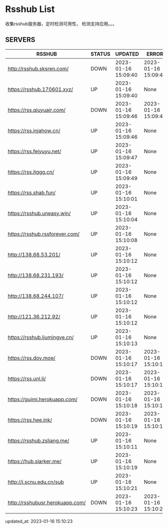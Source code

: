 # Rsshub List

收集rsshub服务器，定时检测可用性， 检测支持应用。。。


## SERVERS

|  RSSHUB   | STATUS  | UPDATED  | ERROR  | TWITTER |  
|  ----  | ----  | ----  | ----  | ---- |  
| http://rsshub.sksren.com/ | DOWN | 2023-01-16 15:09:40 | 2023-01-16 15:09:40 |  
| https://rsshub.170601.xyz/ | UP | 2023-01-16 15:09:40 | None |OK|  
| https://rss.qiuyuair.com/ | DOWN | 2023-01-16 15:09:46 | 2023-01-16 15:09:46 |  
| https://rss.injahow.cn/ | UP | 2023-01-16 15:09:46 | None ||  
| https://rss.feiyuyu.net/ | UP | 2023-01-16 15:09:47 | None |OK|  
| https://rss.itggg.cn/ | UP | 2023-01-16 15:09:49 | None ||  
| https://rss.shab.fun/ | UP | 2023-01-16 15:10:01 | None |OK|  
| https://rsshub.uneasy.win/ | UP | 2023-01-16 15:10:04 | None |OK|  
| https://rsshub.rssforever.com/ | UP | 2023-01-16 15:10:08 | None |OK|  
| http://138.68.53.201/ | UP | 2023-01-16 15:10:12 | None ||  
| http://138.68.231.193/ | UP | 2023-01-16 15:10:12 | None ||  
| http://138.68.244.107/ | UP | 2023-01-16 15:10:12 | None ||  
| http://121.36.212.92/ | UP | 2023-01-16 15:10:12 | None ||  
| https://rsshub.liumingye.cn/ | UP | 2023-01-16 15:10:13 | None |OK|  
| https://rss.dov.moe/ | DOWN | 2023-01-16 15:10:17 | 2023-01-16 15:10:17 |  
| https://rss.unl.li/ | DOWN | 2023-01-16 15:10:17 | 2023-01-16 15:10:17 |  
| https://guimi.herokuapp.com/ | DOWN | 2023-01-16 15:10:18 | 2023-01-16 15:10:18 |  
| https://rss.hee.ink/ | DOWN | 2023-01-16 15:10:19 | 2023-01-16 15:10:19 |  
| https://rsshub.zsliang.me/ | UP | 2023-01-16 15:10:11 | None |OK|  
| https://hub.slarker.me/ | UP | 2023-01-16 15:10:19 | None |OK|  
| http://i.scnu.edu.cn/sub | UP | 2023-01-16 15:10:21 | None ||  
| http://rsshubusr.herokuapp.com/ | DOWN | 2023-01-16 15:10:23 | 2023-01-16 15:10:23 |  
  

updated_at: 2023-01-16 15:10:23  
